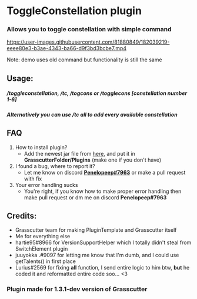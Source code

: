 # ToggleConstellation plugin
### Allows you to toggle constellation with simple command




https://user-images.githubusercontent.com/81880849/182039219-eeee80e3-b3ae-4343-ba66-d9f3bd3bcbe7.mp4

Note: demo uses old command but functionality is still the same



## Usage:
##### **/toggleconstellation**, **/tc**, **/togcons** or **/togglecons** [constellation number **1-6**]
##### Alternatively you can use **/tc all** to add every available constellation


## FAQ

1. How to install plugin?
    - Add the newest jar file from [here](https://github.com/Penelopeep/SetConstellation_Plugin/releases), and put it in **GrasscutterFolder/Plugins** (make one if you don't have)
2. I found a bug, where to report it?
   - Let me know on discord **<a href="https://discord.com/users/276265598508466176">Penelopeep#7963</a>** or make a pull request with fix
3. Your error handling sucks
    - You're right, if you know how to make proper error handling then make pull request or dm me on discord **Penelopeep#7963**

## Credits:

- Grasscutter team for making PluginTemplate and Grasscutter itself
- Me for everything else
- hartie95#8966 for VersionSupportHelper which I totally didn't steal from SwitchElement plugin
- juuyokka .#9097 for letting me know that I'm dumb, and I could use getTalents() in first place
- Lurius#2569 for fixing **all** function, I send entire logic to him btw, **but** he coded it and reformatted entire code soo... <3


### Plugin made for 1.3.1-dev version of Grasscutter
